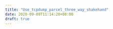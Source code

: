 ```yaml
---
title: "Use_tcpdump_parcel_three_way_shakehand"
date: 2020-09-09T11:14:20+08:00
draft: true
---
```


